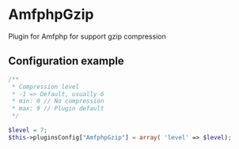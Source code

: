 AmfphpGzip
==========

Plugin for Amfphp for support gzip compression

## Configuration example

``` php
/**
 * Compression level
 * -1 => Default, usually 6
 * min: 0 // No compression
 * max: 9 // Plugin default
 */

$level = 7;
$this->pluginsConfig["AmfphpGzip"] = array( 'level' => $level);

```
